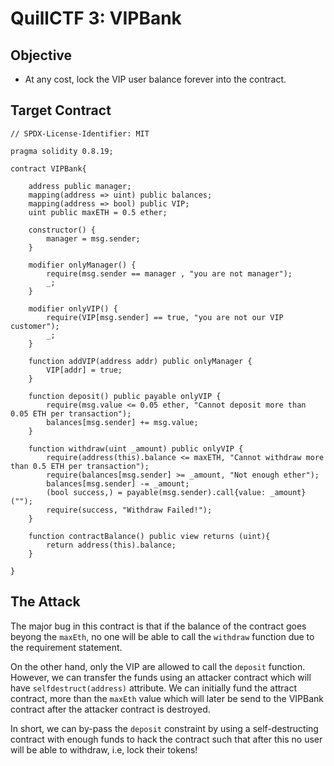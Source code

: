 # QuillCTF 3: VIPBank

## Objective
- At any cost, lock the VIP user balance forever into the contract.

## Target Contract
```solidity
// SPDX-License-Identifier: MIT

pragma solidity 0.8.19;

contract VIPBank{

    address public manager;
    mapping(address => uint) public balances;
    mapping(address => bool) public VIP;
    uint public maxETH = 0.5 ether;

    constructor() {
        manager = msg.sender;
    }

    modifier onlyManager() {
        require(msg.sender == manager , "you are not manager");
        _;
    }

    modifier onlyVIP() {
        require(VIP[msg.sender] == true, "you are not our VIP customer");
        _;
    }

    function addVIP(address addr) public onlyManager {
        VIP[addr] = true;
    }

    function deposit() public payable onlyVIP {
        require(msg.value <= 0.05 ether, "Cannot deposit more than 0.05 ETH per transaction");
        balances[msg.sender] += msg.value;
    }

    function withdraw(uint _amount) public onlyVIP {
        require(address(this).balance <= maxETH, "Cannot withdraw more than 0.5 ETH per transaction");
        require(balances[msg.sender] >= _amount, "Not enough ether");
        balances[msg.sender] -= _amount;
        (bool success,) = payable(msg.sender).call{value: _amount}("");
        require(success, "Withdraw Failed!");
    }

    function contractBalance() public view returns (uint){
        return address(this).balance;
    }

}
```

## The Attack
The major bug in this contract is that if the balance of the contract goes beyong the `maxEth`, no one will be able to call the `withdraw` function due to the requirement statement.

On the other hand, only the VIP are allowed to call the `deposit` function. However, we can transfer the funds using an attacker contract which will have `selfdestruct(address)` attribute. We can initially fund the attract contract, more than the `maxEth` value which will later be send to the VIPBank contract after the attacker contract is destroyed.

In short, we can by-pass the `deposit` constraint by using a self-destructing contract with enough funds to hack the contract such that after this no user will be able to withdraw, i.e, lock their tokens!